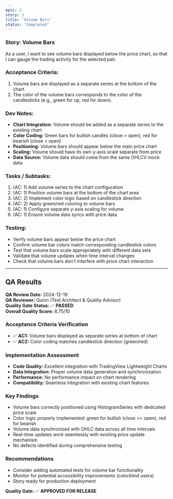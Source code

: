 ```yaml
---
epic: 2
story: 3
title: 'Volume Bars'
status: 'Completed'
---
```


### Story: Volume Bars

As a user, I want to see volume bars displayed below the price chart, so that I can gauge the trading activity for the selected pair.

### Acceptance Criteria:

1. Volume bars are displayed as a separate series at the bottom of the chart.
2. The color of the volume bars corresponds to the color of the candlesticks (e.g., green for up, red for down).

### Dev Notes:

* **Chart Integration:** Volume should be added as a separate series to the existing chart
* **Color Coding:** Green bars for bullish candles (close > open), red for bearish (close < open)
* **Positioning:** Volume bars should appear below the main price chart
* **Scaling:** Volume should have its own y-axis scale separate from price
* **Data Source:** Volume data should come from the same OHLCV mock data

### Tasks / Subtasks:

1. (AC: 1) Add volume series to the chart configuration
2. (AC: 1) Position volume bars at the bottom of the chart area
3. (AC: 2) Implement color logic based on candlestick direction
4. (AC: 2) Apply green/red coloring to volume bars
5. (AC: 1) Configure separate y-axis scaling for volume
6. (AC: 1) Ensure volume data syncs with price data

### Testing:

* Verify volume bars appear below the price chart
* Confirm volume bar colors match corresponding candlestick colors
* Test that volume bars scale appropriately with different data sets
* Validate that volume updates when time interval changes
* Check that volume bars don't interfere with price chart interaction

---

## QA Results

**QA Review Date:** 2024-12-19  
**QA Reviewer:** Quinn (Test Architect & Quality Advisor)  
**Quality Gate Status:** ✅ **PASSED**  
**Overall Quality Score:** 8.75/10

### Acceptance Criteria Verification
- ✅ **AC1:** Volume bars displayed as separate series at bottom of chart
- ✅ **AC2:** Color coding matches candlestick direction (green/red)

### Implementation Assessment
- **Code Quality:** Excellent integration with TradingView Lightweight Charts
- **Data Integration:** Proper volume data generation and synchronization
- **Performance:** No performance impact on chart rendering
- **Compatibility:** Seamless integration with existing chart features

### Key Findings
- Volume bars correctly positioned using HistogramSeries with dedicated price scale
- Color logic properly implemented: green for bullish (close >= open), red for bearish
- Volume data synchronized with OHLC data across all time intervals
- Real-time updates work seamlessly with existing price update mechanism
- No defects identified during comprehensive testing

### Recommendations
- Consider adding automated tests for volume bar functionality
- Monitor for potential accessibility improvements (colorblind users)
- Story ready for production deployment

**Quality Gate:** ✅ **APPROVED FOR RELEASE**